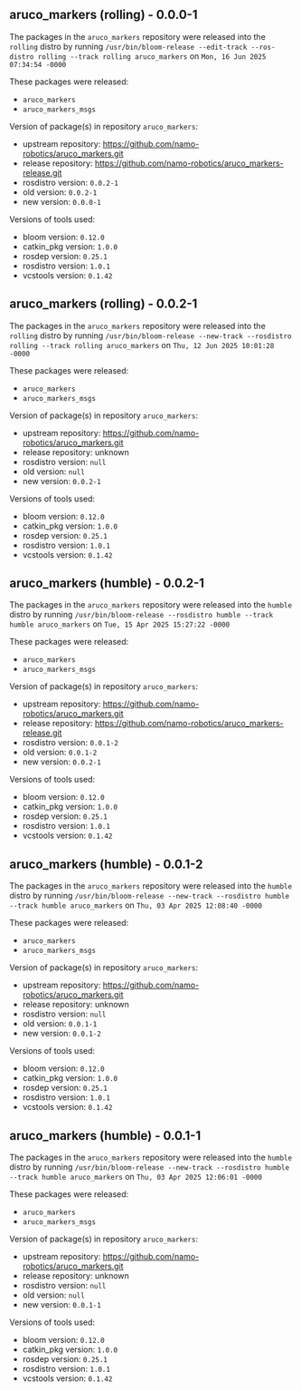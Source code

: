 ## aruco_markers (rolling) - 0.0.0-1

The packages in the `aruco_markers` repository were released into the `rolling` distro by running `/usr/bin/bloom-release --edit-track --ros-distro rolling --track rolling aruco_markers` on `Mon, 16 Jun 2025 07:34:54 -0000`

These packages were released:
- `aruco_markers`
- `aruco_markers_msgs`

Version of package(s) in repository `aruco_markers`:

- upstream repository: https://github.com/namo-robotics/aruco_markers.git
- release repository: https://github.com/namo-robotics/aruco_markers-release.git
- rosdistro version: `0.0.2-1`
- old version: `0.0.2-1`
- new version: `0.0.0-1`

Versions of tools used:

- bloom version: `0.12.0`
- catkin_pkg version: `1.0.0`
- rosdep version: `0.25.1`
- rosdistro version: `1.0.1`
- vcstools version: `0.1.42`


## aruco_markers (rolling) - 0.0.2-1

The packages in the `aruco_markers` repository were released into the `rolling` distro by running `/usr/bin/bloom-release --new-track --rosdistro rolling --track rolling aruco_markers` on `Thu, 12 Jun 2025 10:01:28 -0000`

These packages were released:
- `aruco_markers`
- `aruco_markers_msgs`

Version of package(s) in repository `aruco_markers`:

- upstream repository: https://github.com/namo-robotics/aruco_markers.git
- release repository: unknown
- rosdistro version: `null`
- old version: `null`
- new version: `0.0.2-1`

Versions of tools used:

- bloom version: `0.12.0`
- catkin_pkg version: `1.0.0`
- rosdep version: `0.25.1`
- rosdistro version: `1.0.1`
- vcstools version: `0.1.42`


## aruco_markers (humble) - 0.0.2-1

The packages in the `aruco_markers` repository were released into the `humble` distro by running `/usr/bin/bloom-release --rosdistro humble --track humble aruco_markers` on `Tue, 15 Apr 2025 15:27:22 -0000`

These packages were released:
- `aruco_markers`
- `aruco_markers_msgs`

Version of package(s) in repository `aruco_markers`:

- upstream repository: https://github.com/namo-robotics/aruco_markers.git
- release repository: https://github.com/namo-robotics/aruco_markers-release.git
- rosdistro version: `0.0.1-2`
- old version: `0.0.1-2`
- new version: `0.0.2-1`

Versions of tools used:

- bloom version: `0.12.0`
- catkin_pkg version: `1.0.0`
- rosdep version: `0.25.1`
- rosdistro version: `1.0.1`
- vcstools version: `0.1.42`


## aruco_markers (humble) - 0.0.1-2

The packages in the `aruco_markers` repository were released into the `humble` distro by running `/usr/bin/bloom-release --new-track --rosdistro humble --track humble aruco_markers` on `Thu, 03 Apr 2025 12:08:40 -0000`

These packages were released:
- `aruco_markers`
- `aruco_markers_msgs`

Version of package(s) in repository `aruco_markers`:

- upstream repository: https://github.com/namo-robotics/aruco_markers.git
- release repository: unknown
- rosdistro version: `null`
- old version: `0.0.1-1`
- new version: `0.0.1-2`

Versions of tools used:

- bloom version: `0.12.0`
- catkin_pkg version: `1.0.0`
- rosdep version: `0.25.1`
- rosdistro version: `1.0.1`
- vcstools version: `0.1.42`


## aruco_markers (humble) - 0.0.1-1

The packages in the `aruco_markers` repository were released into the `humble` distro by running `/usr/bin/bloom-release --new-track --rosdistro humble --track humble aruco_markers` on `Thu, 03 Apr 2025 12:06:01 -0000`

These packages were released:
- `aruco_markers`
- `aruco_markers_msgs`

Version of package(s) in repository `aruco_markers`:

- upstream repository: https://github.com/namo-robotics/aruco_markers.git
- release repository: unknown
- rosdistro version: `null`
- old version: `null`
- new version: `0.0.1-1`

Versions of tools used:

- bloom version: `0.12.0`
- catkin_pkg version: `1.0.0`
- rosdep version: `0.25.1`
- rosdistro version: `1.0.1`
- vcstools version: `0.1.42`


